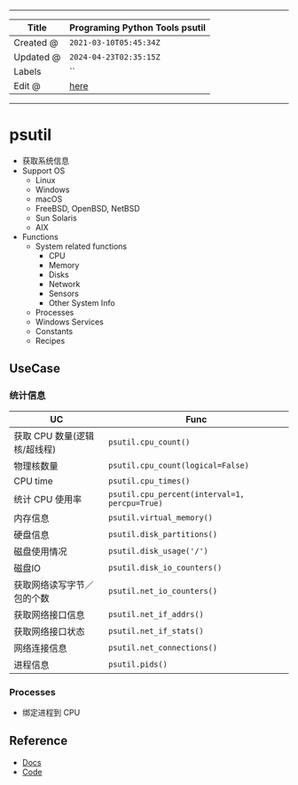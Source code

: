 -----

| Title     | Programing Python Tools psutil                      |
| --------- | --------------------------------------------------- |
| Created @ | `2021-03-10T05:45:34Z`                              |
| Updated @ | `2024-04-23T02:35:15Z`                              |
| Labels    | \`\`                                                |
| Edit @    | [here](https://github.com/junxnone/xwiki/issues/98) |

-----

# psutil

  - 获取系统信息
  - Support OS
      - Linux
      - Windows
      - macOS
      - FreeBSD, OpenBSD, NetBSD
      - Sun Solaris
      - AIX
  - Functions
      - System related functions
          - CPU
          - Memory
          - Disks
          - Network
          - Sensors
          - Other System Info
      - Processes
      - Windows Services
      - Constants
      - Recipes

## UseCase

### 统计信息

| UC                 | Func                                          |
| ------------------ | --------------------------------------------- |
| 获取 CPU 数量(逻辑核/超线程) | `psutil.cpu_count()`                          |
| 物理核数量              | `psutil.cpu_count(logical=False)`             |
| CPU time           | `psutil.cpu_times()`                          |
| 统计 CPU 使用率         | `psutil.cpu_percent(interval=1, percpu=True)` |
| 内存信息               | `psutil.virtual_memory()`                     |
| 硬盘信息               | `psutil.disk_partitions()`                    |
| 磁盘使用情况             | `psutil.disk_usage('/')`                      |
| 磁盘IO               | `psutil.disk_io_counters()`                   |
| 获取网络读写字节／包的个数      | `psutil.net_io_counters()`                    |
| 获取网络接口信息           | `psutil.net_if_addrs()`                       |
| 获取网络接口状态           | `psutil.net_if_stats()`                       |
| 网络连接信息             | `psutil.net_connections()`                    |
| 进程信息               | `psutil.pids()`                               |

### Processes

  - 绑定进程到 CPU

## Reference

  - [Docs](https://psutil.readthedocs.io/en/latest/)
  - [Code](https://github.com/giampaolo/psutil)
